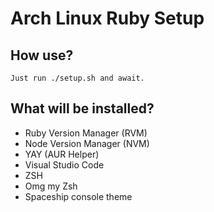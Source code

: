 # Arch Linux Ruby Setup

## How use?
    Just run ./setup.sh and await.

## What will be installed?
- Ruby Version Manager (RVM)
- Node Version Manager (NVM)
- YAY (AUR Helper)
- Visual Studio Code
- ZSH
- Omg my Zsh
- Spaceship console theme